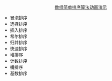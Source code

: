 

<p align="center">
  <a href="https://zaqmjuop.github.io/common_sorting_algorithm/" target="_blank">数组简单排序算法动画演示</a>
</p>

* 冒泡排序
* 选择排序
* 插入排序
* 希尔排序
* 归并排序
* 快速排序
* 堆排序
* 计数排序
* 桶排序
* 基数排序
